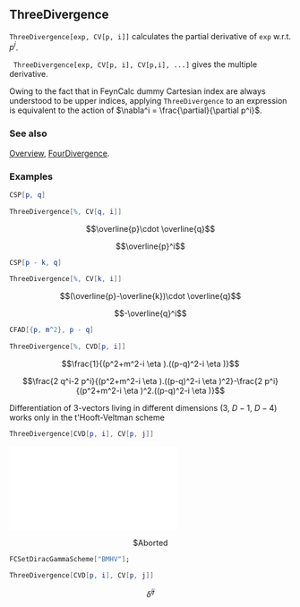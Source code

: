 ## ThreeDivergence

`ThreeDivergence[exp, CV[p, i]]`  calculates the partial derivative of `exp` w.r.t. $p^i$.

` ThreeDivergence[exp, CV[p, i], CV[p,i], ...]` gives the multiple derivative.

Owing to the fact that in FeynCalc dummy Cartesian index are always understood to be upper indices, applying `ThreeDivergence` to an expression is equivalent to the action of $\nabla^i = \frac{\partial}{\partial p^i}$.

### See also

[Overview](Extra/FeynCalc.md), [FourDivergence](FourDivergence.md).

### Examples

```mathematica
CSP[p, q] 
 
ThreeDivergence[%, CV[q, i]]
```

$$\overline{p}\cdot \overline{q}$$

$$\overline{p}^i$$

```mathematica
CSP[p - k, q] 
 
ThreeDivergence[%, CV[k, i]]
```

$$(\overline{p}-\overline{k})\cdot \overline{q}$$

$$-\overline{q}^i$$

```mathematica
CFAD[{p, m^2}, p - q] 
 
ThreeDivergence[%, CVD[p, i]]
```

$$\frac{1}{(p^2+m^2-i \eta ).((p-q)^2-i \eta )}$$

$$\frac{2 q^i-2 p^i}{(p^2+m^2-i \eta ).((p-q)^2-i \eta )^2}-\frac{2 p^i}{(p^2+m^2-i \eta )^2.((p-q)^2-i \eta )}$$

Differentiation of $3$-vectors living  in different dimensions ($3$, $D-1$, $D-4$) works only in the t'Hooft-Veltman scheme

```mathematica
ThreeDivergence[CVD[p, i], CV[p, j]]
```

![1h9o7vmxcyb17](img/1h9o7vmxcyb17.pdf)

$$\text{\$Aborted}$$

```mathematica
FCSetDiracGammaScheme["BMHV"];
```

```mathematica
ThreeDivergence[CVD[p, i], CV[p, j]]
```

$$\bar{\delta }^{ij}$$